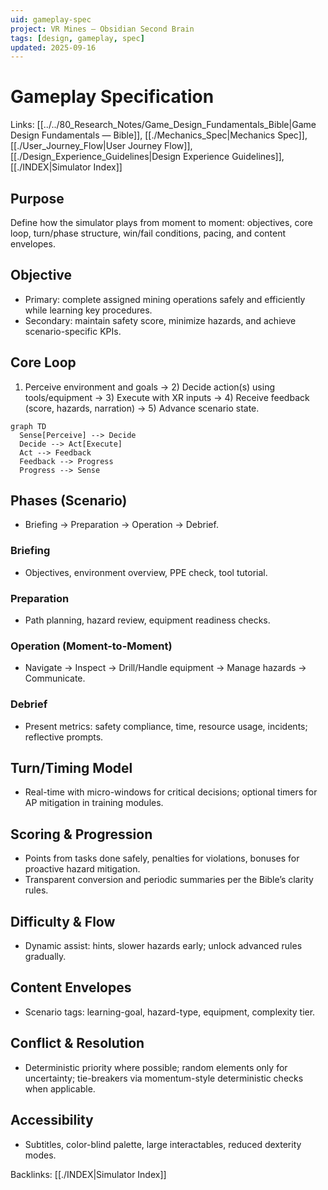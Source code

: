 ```yaml
---
uid: gameplay-spec
project: VR Mines — Obsidian Second Brain
tags: [design, gameplay, spec]
updated: 2025-09-16
---
```


# Gameplay Specification

Links: [[../../80_Research_Notes/Game_Design_Fundamentals_Bible|Game Design Fundamentals — Bible]], [[./Mechanics_Spec|Mechanics Spec]], [[./User_Journey_Flow|User Journey Flow]], [[./Design_Experience_Guidelines|Design Experience Guidelines]], [[./INDEX|Simulator Index]]

## Purpose
Define how the simulator plays from moment to moment: objectives, core loop, turn/phase structure, win/fail conditions, pacing, and content envelopes.

## Objective
- Primary: complete assigned mining operations safely and efficiently while learning key procedures.
- Secondary: maintain safety score, minimize hazards, and achieve scenario-specific KPIs.

## Core Loop
1) Perceive environment and goals → 2) Decide action(s) using tools/equipment → 3) Execute with XR inputs → 4) Receive feedback (score, hazards, narration) → 5) Advance scenario state.

```mermaid
graph TD
  Sense[Perceive] --> Decide
  Decide --> Act[Execute]
  Act --> Feedback
  Feedback --> Progress
  Progress --> Sense
```

## Phases (Scenario)
- Briefing → Preparation → Operation → Debrief.

### Briefing
- Objectives, environment overview, PPE check, tool tutorial.

### Preparation
- Path planning, hazard review, equipment readiness checks.

### Operation (Moment-to-Moment)
- Navigate → Inspect → Drill/Handle equipment → Manage hazards → Communicate.

### Debrief
- Present metrics: safety compliance, time, resource usage, incidents; reflective prompts.

## Turn/Timing Model
- Real-time with micro-windows for critical decisions; optional timers for AP mitigation in training modules.

## Scoring & Progression
- Points from tasks done safely, penalties for violations, bonuses for proactive hazard mitigation.
- Transparent conversion and periodic summaries per the Bible’s clarity rules.

## Difficulty & Flow
- Dynamic assist: hints, slower hazards early; unlock advanced rules gradually.

## Content Envelopes
- Scenario tags: learning-goal, hazard-type, equipment, complexity tier.

## Conflict & Resolution
- Deterministic priority where possible; random elements only for uncertainty; tie-breakers via momentum-style deterministic checks when applicable.

## Accessibility
- Subtitles, color-blind palette, large interactables, reduced dexterity modes.

Backlinks: [[./INDEX|Simulator Index]]


